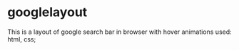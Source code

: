 # googlelayout
This is a layout of google search bar in browser with hover animations 
used: html, css;
